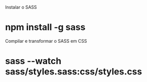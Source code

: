 Instalar o SASS
# npm install -g sass

Compilar e transformar o SASS em CSS
# sass --watch sass/styles.sass:css/styles.css
